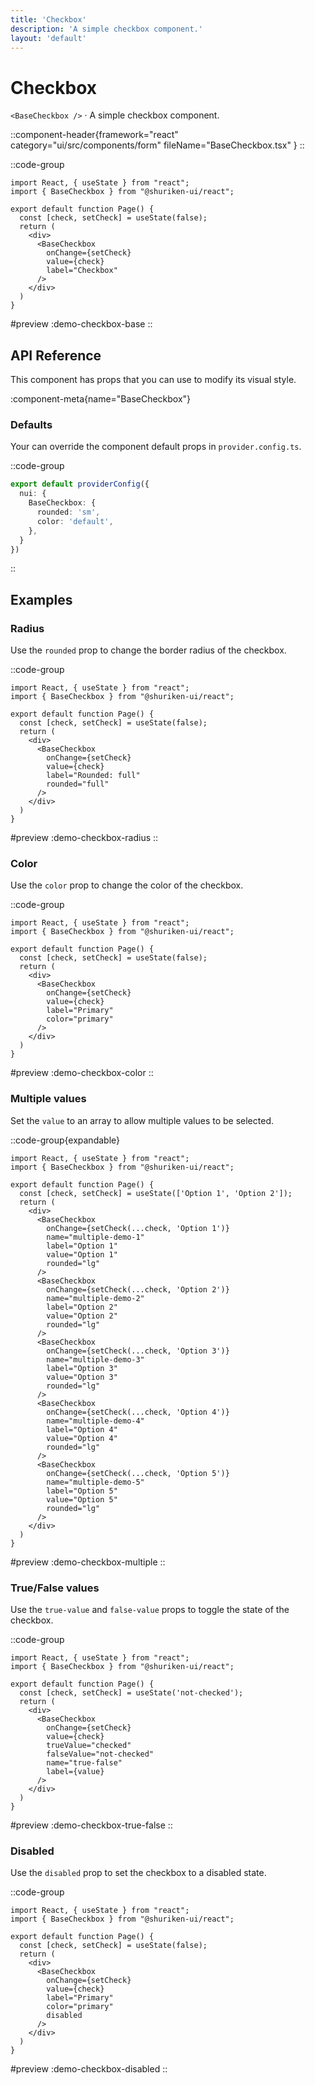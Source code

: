 ```yaml
---
title: 'Checkbox'
description: 'A simple checkbox component.'
layout: 'default'
---
```


# Checkbox

`<BaseCheckbox />` · A simple checkbox component.

::component-header{framework="react" category="ui/src/components/form" fileName="BaseCheckbox.tsx" }
::

::code-group

```tsx [DemoCheckboxBase.tsx]
import React, { useState } from "react";
import { BaseCheckbox } from "@shuriken-ui/react";

export default function Page() {
  const [check, setCheck] = useState(false);
  return (
    <div>
      <BaseCheckbox
        onChange={setCheck}
        value={check}
        label="Checkbox"
      />
    </div>
  )
}
```

#preview
:demo-checkbox-base
::

## API Reference

This component has props that you can use to modify its visual style.

:component-meta{name="BaseCheckbox"}

### Defaults

Your can override the component default props in `provider.config.ts`.

::code-group

```ts [provider.config.ts]
export default providerConfig({
  nui: {
    BaseCheckbox: {
      rounded: 'sm',
      color: 'default',
    },
  }
})
```
::

## Examples

### Radius

Use the `rounded` prop to change the border radius of the checkbox.

::code-group

```tsx [DemoCheckboxRadius.tsx]
import React, { useState } from "react";
import { BaseCheckbox } from "@shuriken-ui/react";

export default function Page() {
  const [check, setCheck] = useState(false);
  return (
    <div>
      <BaseCheckbox
        onChange={setCheck}
        value={check}
        label="Rounded: full"
        rounded="full"
      />
    </div>
  )
}
```

#preview
:demo-checkbox-radius
::

### Color

Use the `color` prop to change the color of the checkbox.

::code-group

```tsx [DemoCheckboxColor.tsx]
import React, { useState } from "react";
import { BaseCheckbox } from "@shuriken-ui/react";

export default function Page() {
  const [check, setCheck] = useState(false);
  return (
    <div>
      <BaseCheckbox
        onChange={setCheck}
        value={check}
        label="Primary"
        color="primary"
      />
    </div>
  )
}
```

#preview
:demo-checkbox-color
::

### Multiple values

Set the `value` to an array to allow multiple values to be selected.

::code-group{expandable}

```tsx [DemoCheckboxMultiple.tsx]
import React, { useState } from "react";
import { BaseCheckbox } from "@shuriken-ui/react";

export default function Page() {
  const [check, setCheck] = useState(['Option 1', 'Option 2']);
  return (
    <div>
      <BaseCheckbox
        onChange={setCheck(...check, 'Option 1')}
        name="multiple-demo-1"
        label="Option 1"
        value="Option 1"
        rounded="lg"
      />
      <BaseCheckbox
        onChange={setCheck(...check, 'Option 2')}
        name="multiple-demo-2"
        label="Option 2"
        value="Option 2"
        rounded="lg"
      />
      <BaseCheckbox
        onChange={setCheck(...check, 'Option 3')}
        name="multiple-demo-3"
        label="Option 3"
        value="Option 3"
        rounded="lg"
      />
      <BaseCheckbox
        onChange={setCheck(...check, 'Option 4')}
        name="multiple-demo-4"
        label="Option 4"
        value="Option 4"
        rounded="lg"
      />
      <BaseCheckbox
        onChange={setCheck(...check, 'Option 5')}
        name="multiple-demo-5"
        label="Option 5"
        value="Option 5"
        rounded="lg"
      />
    </div>
  )
}
```

#preview
:demo-checkbox-multiple
::

### True/False values

Use the `true-value` and `false-value` props to toggle the state of the checkbox.

::code-group

```tsx [DemoCheckboxTrueFalse.tsx]
import React, { useState } from "react";
import { BaseCheckbox } from "@shuriken-ui/react";

export default function Page() {
  const [check, setCheck] = useState('not-checked');
  return (
    <div>
      <BaseCheckbox
        onChange={setCheck}
        value={check}
        trueValue="checked"
        falseValue="not-checked"
        name="true-false"
        label={value}
      />
    </div>
  )
}
```

#preview
:demo-checkbox-true-false
::

### Disabled

Use the `disabled` prop to set the checkbox to a disabled state.

::code-group

```tsx [DemoCheckboxDisabled.tsx]
import React, { useState } from "react";
import { BaseCheckbox } from "@shuriken-ui/react";

export default function Page() {
  const [check, setCheck] = useState(false);
  return (
    <div>
      <BaseCheckbox
        onChange={setCheck}
        value={check}
        label="Primary"
        color="primary"
        disabled
      />
    </div>
  )
}
```

#preview
:demo-checkbox-disabled
::